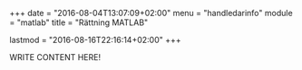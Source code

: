 +++
date = "2016-08-04T13:07:09+02:00"
menu = "handledarinfo"
module = "matlab"
title = "Rättning MATLAB"

lastmod = "2016-08-16T22:16:14+02:00"
+++

WRITE CONTENT HERE!
